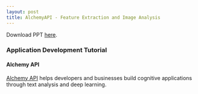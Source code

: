 ```yaml
---
layout: post
title: AlchemyAPI - Feature Extraction and Image Analysis
---
```


Download PPT [here](https://www.github.com/string-args/MyAlchemyApps).

### Application Development Tutorial

#### Alchemy API

[Alchemy API](http://www.alchemyapi.com/) helps developers and businesses build cognitive applications through text analysis and deep learning.
